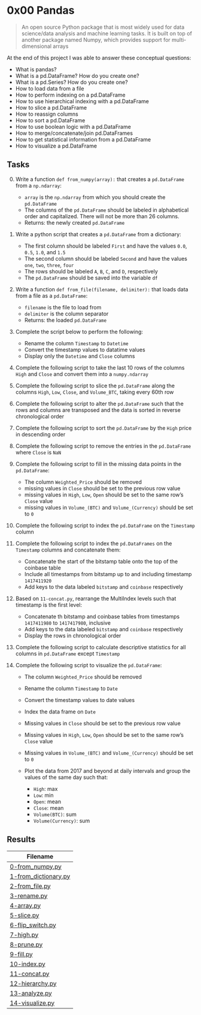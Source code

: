 # 0x00 Pandas

> An open source Python package that is most widely used for data science/data analysis and machine learning tasks. It is built on top of another package named Numpy, which provides support for multi-dimensional arrays

At the end of this project I was able to answer these conceptual questions:

* What is pandas?
* What is a pd.DataFrame? How do you create one?
* What is a pd.Series? How do you create one?
* How to load data from a file
* How to perform indexing on a pd.DataFrame
* How to use hierarchical indexing with a pd.DataFrame
* How to slice a pd.DataFrame
* How to reassign columns
* How to sort a pd.DataFrame
* How to use boolean logic with a pd.DataFrame
* How to merge/concatenate/join pd.DataFrames
* How to get statistical information from a pd.DataFrame
* How to visualize a pd.DataFrame

## Tasks

0. Write a function `def from_numpy(array):` that creates a `pd.DataFrame` from a `np.ndarray`:

    * `array` is the `np.ndarray` from which you should create the `pd.DataFrame`
    * The columns of the `pd.DataFrame` should be labeled in alphabetical order and capitalized. There will not be more than 26 columns.
    * Returns: the newly created `pd.DataFrame`

1. Write a python script that creates a `pd.DataFrame` from a dictionary:

    * The first column should be labeled `First` and have the values `0.0`, `0.5`, `1.0`, and `1.5`
    * The second column should be labeled `Second` and have the values `one`, `two`, `three`, `four`
    * The rows should be labeled `A`, `B`, `C`, and `D`, respectively
    * The `pd.DataFrame` should be saved into the variable `df`

2. Write a function `def from_file(filename, delimiter):` that loads data from a file as a `pd.DataFrame`:

    * `filename` is the file to load from
    * `delimiter` is the column separator
    * Returns: the loaded `pd.DataFrame`

3. Complete the script below to perform the following:

    * Rename the column `Timestamp` to `Datetime`
    * Convert the timestamp values to datatime values
    * Display only the `Datetime` and `Close` columns

4. Complete the following script to take the last 10 rows of the columns `High` and `Close` and convert them into a `numpy.ndarray`

5. Complete the following script to slice the `pd.DataFrame` along the columns `High`, `Low`, `Close`, and `Volume_BTC`, taking every 60th row

6. Complete the following script to alter the `pd.DataFrame` such that the rows and columns are transposed and the data is sorted in reverse chronological order

7. Complete the following script to sort the `pd.DataFrame` by the `High` price in descending order

8. Complete the following script to remove the entries in the `pd.DataFrame` where `Close` is `NaN`

9. Complete the following script to fill in the missing data points in the `pd.DataFrame`:

    * The column `Weighted_Price` should be removed
    * missing values in `Close` should be set to the previous row value
    * missing values in `High`, `Low`, `Open` should be set to the same row’s `Close` value
    * missing values in `Volume_(BTC)` and `Volume_(Currency)` should be set to `0`

10. Complete the following script to index the `pd.DataFrame` on the `Timestamp` column

11. Complete the following script to index the `pd.DataFrames` on the `Timestamp` columns and concatenate them:

    * Concatenate the start of the bitstamp table onto the top of the coinbase table
    * Include all timestamps from bitstamp up to and including timestamp `1417411920`
    * Add keys to the data labeled `bitstamp` and `coinbase` respectively

12. Based on `11-concat.py`, rearrange the MultiIndex levels such that timestamp is the first level:

    * Concatenate th bitstamp and coinbase tables from timestamps `1417411980` to `1417417980`, inclusive
    * Add keys to the data labeled `bitstamp` and `coinbase` respectively
    * Display the rows in chronological order

13. Complete the following script to calculate descriptive statistics for all columns in `pd.DataFrame` except `Timestamp`

14. Complete the following script to visualize the `pd.DataFrame`:

    * The column `Weighted_Price` should be removed
    * Rename the column `Timestamp` to `Date`
    * Convert the timestamp values to date values
    * Index the data frame on `Date`
    * Missing values in `Close` should be set to the previous row value
    * Missing values in `High`, `Low`, `Open` should be set to the same row’s `Close` value
    * Missing values in `Volume_(BTC)` and `Volume_(Currency)` should be set to `0`
    * Plot the data from 2017 and beyond at daily intervals and group the values of the same day such that:

        * `High`: max
        * `Low`: min
        * `Open`: mean
        * `Close`: mean
        * `Volume(BTC)`: sum
        * `Volume(Currency)`: sum

## Results

| Filename |
| ------ |
| [0-from_numpy.py](https://github.com/jhonaRiver/holbertonschool-machine_learning/blob/master/pipeline/0x00-pandas/0-from_numpy.py)|
| [1-from_dictionary.py](https://github.com/jhonaRiver/holbertonschool-machine_learning/blob/master/pipeline/0x00-pandas/1-from_dictionary.py)|
| [2-from_file.py](https://github.com/jhonaRiver/holbertonschool-machine_learning/blob/master/pipeline/0x00-pandas/2-from_file.py)|
| [3-rename.py](https://github.com/jhonaRiver/holbertonschool-machine_learning/blob/master/pipeline/0x00-pandas/3-rename.py)|
| [4-array.py](https://github.com/jhonaRiver/holbertonschool-machine_learning/blob/master/pipeline/0x00-pandas/4-array.py)|
| [5-slice.py](https://github.com/jhonaRiver/holbertonschool-machine_learning/blob/master/pipeline/0x00-pandas/5-slice.py)|
| [6-flip_switch.py](https://github.com/jhonaRiver/holbertonschool-machine_learning/blob/master/pipeline/0x00-pandas/6-flip_switch.py)|
| [7-high.py](https://github.com/jhonaRiver/holbertonschool-machine_learning/blob/master/pipeline/0x00-pandas/7-high.py)|
| [8-prune.py](https://github.com/jhonaRiver/holbertonschool-machine_learning/blob/master/pipeline/0x00-pandas/8-prune.py)|
| [9-fill.py](https://github.com/jhonaRiver/holbertonschool-machine_learning/blob/master/pipeline/0x00-pandas/9-fill.py)|
| [10-index.py](https://github.com/jhonaRiver/holbertonschool-machine_learning/blob/master/pipeline/0x00-pandas/10-index.py)|
| [11-concat.py](https://github.com/jhonaRiver/holbertonschool-machine_learning/blob/master/pipeline/0x00-pandas/11-concat.py)|
| [12-hierarchy.py](https://github.com/jhonaRiver/holbertonschool-machine_learning/blob/master/pipeline/0x00-pandas/12-hierarchy.py)|
| [13-analyze.py](https://github.com/jhonaRiver/holbertonschool-machine_learning/blob/master/pipeline/0x00-pandas/13-analyze.py)|
| [14-visualize.py](https://github.com/jhonaRiver/holbertonschool-machine_learning/blob/master/pipeline/0x00-pandas/14-visualize.py)|
